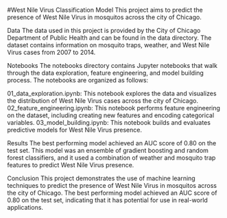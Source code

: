 #West Nile Virus Classification Model
This project aims to predict the presence of West Nile Virus in mosquitos across the city of Chicago. 

Data
The data used in this project is provided by the City of Chicago Department of Public Health and can be found in the data directory. The dataset contains information on mosquito traps, weather, and West Nile Virus cases from 2007 to 2014.

Notebooks
The notebooks directory contains Jupyter notebooks that walk through the data exploration, feature engineering, and model building process. The notebooks are organized as follows:

01_data_exploration.ipynb: This notebook explores the data and visualizes the distribution of West Nile Virus cases across the city of Chicago.
02_feature_engineering.ipynb: This notebook performs feature engineering on the dataset, including creating new features and encoding categorical variables.
03_model_building.ipynb: This notebook builds and evaluates predictive models for West Nile Virus presence.

Results
The best performing model achieved an AUC score of 0.80 on the test set. This model was an ensemble of gradient boosting and random forest classifiers, and it used a combination of weather and mosquito trap features to predict West Nile Virus presence.

Conclusion
This project demonstrates the use of machine learning techniques to predict the presence of West Nile Virus in mosquitos across the city of Chicago. The best performing model achieved an AUC score of 0.80 on the test set, indicating that it has potential for use in real-world applications.
